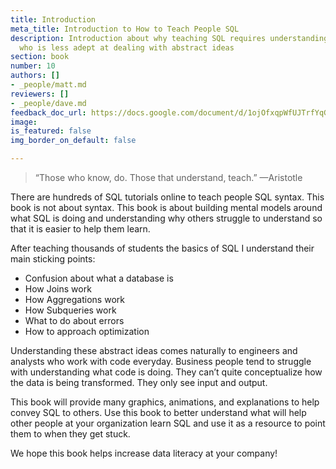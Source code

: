 ```yaml
---
title: Introduction
meta_title: Introduction to How to Teach People SQL
description: Introduction about why teaching SQL requires understanding of the audience
  who is less adept at dealing with abstract ideas
section: book
number: 10
authors: []
- _people/matt.md
reviewers: []
- _people/dave.md
feedback_doc_url: https://docs.google.com/document/d/1ojOfxqpWfUJTrfYqGxyZO9JJuM9H2L9J8onArYucnOI/edit?usp=sharing
image: 
is_featured: false
img_border_on_default: false

---
```

> “Those who know, do. Those that understand, teach.” —Aristotle

There are hundreds of SQL tutorials online to teach people SQL syntax. This book is not about syntax. This book is about building mental models around what SQL is doing and understanding why others struggle to understand so that it is easier to help them learn.

After teaching thousands of students the basics of SQL I understand their main sticking points:

* Confusion about what a database is
* How Joins work
* How Aggregations work
* How Subqueries work
* What to do about errors
* How to approach optimization

Understanding these abstract ideas comes naturally to engineers and analysts who work with code everyday. Business people tend to struggle with understanding what code is doing. They can’t quite conceptualize how the data is being transformed. They only see input and output.

This book will provide many graphics, animations, and explanations to help convey SQL to others. Use this book to better understand what will help other people at your organization learn SQL and use it as a resource to point them to when they get stuck.

We hope this book helps increase data literacy at your company!